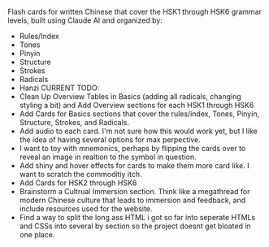 Flash cards for written Chinese that cover the HSK1 through HSK6 grammar levels, built using Claude AI and organized by:
- Rules/Index
- Tones
- Pinyin
- Structure
- Strokes
- Radicals
- Hanzi
CURRENT TODO:
- Clean Up Overview Tables in Basics (adding all radicals, changing styling a bit) and Add Overview sections for each HSK1 through HSK6
- Add Cards for Basics sections that cover the rules/index, Tones, Pinyin, Structure, Strokes, and Radicals.
- Add audio to each card. I'm not sure how this would work yet, but I like the idea of having several options for max perpective.
- I want to toy with mnemonics, perhaps by flipping the cards over to reveal an image in realtion to the symbol in question. 
- Add shiny and hover effects for cards to make them more card like. I want to scratch the commoditiy itch. 
- Add Cards for HSK2 through HSK6
- Brainstorm a Cultrual Immersion section. Think like a megathread for modern Chinese culture that leads to immersion and feedback, and include resources used for the website.
- Find a way to split the long ass HTML i got so far into seperate HTMLs and CSSs into several by section so the project doesnt get bloated in one place. 
